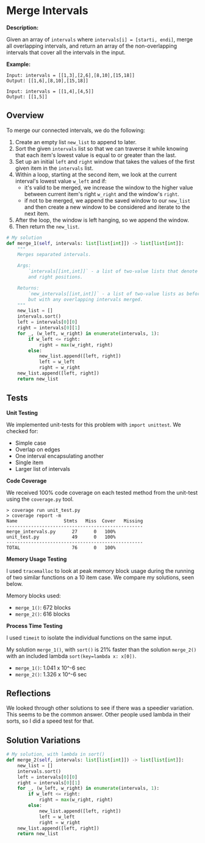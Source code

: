 # Merge Intervals

**Description:**

Given an array of `intervals` where `intervals[i] = [starti, endi]`, merge all overlapping intervals, and return an array of the non-overlapping intervals that cover all the intervals in the input.

**Example:**

```
Input: intervals = [[1,3],[2,6],[8,10],[15,18]]
Output: [[1,6],[8,10],[15,18]]

Input: intervals = [[1,4],[4,5]]
Output: [[1,5]]
```

## Overview

To merge our connected intervals, we do the following:

1. Create an empty list `new_list` to append to later.
2. Sort the given `intervals` list so that we can traverse it while knowing that each item's lowest value is equal to or greater than the last.
3. Set up an initial `left` and `right` window that takes the values of the first given item in the `intervals` list. 
4. Within a loop, starting at the second item, we look at the current interval's lowest value `w_left` and if:
   - it's valid to be merged, we increase the window to the higher value between current item's right `w_right` and the window's `right`.
   - if not to be merged, we append the saved window to our `new_list` and then create a new window to be considered and iterate to the next item.
5. After the loop, the window is left hanging, so we append the window.
6. Then return the `new_list`.

```python
# My solution
def merge_1(self, intervals: list[list[int]]) -> list[list[int]]:
    """
    Merges separated intervals.

    Args:
        `intervals[[int,int]]` - a list of two-value lists that denote left
        and right positions.

    Returns:
        `new_intervals[[int,int]]` - a list of two-value lists as before,
        but with any overlapping intervals merged.
    """
    new_list = []
    intervals.sort()
    left = intervals[0][0]
    right = intervals[0][1]
    for _, (w_left, w_right) in enumerate(intervals, 1):
        if w_left <= right:
            right = max(w_right, right)
        else:
            new_list.append([left, right])
            left = w_left
            right = w_right
    new_list.append([left, right])
    return new_list
```

## Tests

**Unit Testing**

We implemented unit-tests for this problem with `import unittest`. We checked for:
- Simple case
- Overlap on edges
- One interval encapsulating another
- Single item
- Larger list of intervals

**Code Coverage**

We received 100% code coverage on each tested method from the unit-test using the `coverage.py` tool.

```
> coverage run unit_test.py
> coverage report -m 
Name                 Stmts   Miss  Cover   Missing
--------------------------------------------------
merge_intervals.py      27      0   100%
unit_test.py            49      0   100%
--------------------------------------------------
TOTAL                   76      0   100%
```

**Memory Usage Testing**

I used `tracemalloc` to look at peak memory block usage during the running of two similar functions on a 10 item case. We compare my solutions, seen below.

Memory blocks used:

- `merge_1()`: 672 blocks
- `merge_2()`: 616 blocks

**Process Time Testing**

I used `timeit` to isolate the individual functions on the same input.

My solution `merge_1()`, with `sort()` is 21% faster than the solution `merge_2()` with an included lambda `sort(key=lambda x: x[0])`.

- `merge_1()`: 1.041 x 10^-6 sec
- `merge_2()`: 1.326 x 10^-6 sec


## Reflections

We looked through other solutions to see if there was a speedier variation. This seems to be the common answer. Other people used lambda in their sorts, so I did a speed test for that.

## Solution Variations

```python
# My solution, with lambda in sort()
def merge_2(self, intervals: list[list[int]]) -> list[list[int]]:
    new_list = []
    intervals.sort()
    left = intervals[0][0]
    right = intervals[0][1]
    for _, (w_left, w_right) in enumerate(intervals, 1):
        if w_left <= right:
            right = max(w_right, right)
        else:
            new_list.append([left, right])
            left = w_left
            right = w_right
    new_list.append([left, right])
    return new_list
```